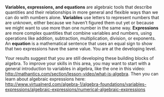 **Variables, expressions, and equations** are algebraic tools that describe quantities and their relationships in more general and flexible ways than we can do with numbers alone. **Variables** use letters to represent numbers that are unknown, either because we haven’t figured them out yet or because we might want to use more than one number in the same way. **Expressions** are more complex quantities that combine variables and numbers, using operations like addition, subtraction, multiplication, division, or exponents. An **equation** is a mathematical sentence that uses an equal sign to show that two expressions have the same value. You are at the developing level.

Your results suggest that you are still developing these building blocks of algebra. To improve your skills in this area, you may want to start with a general introduction to variables in algebra, like the one in this video: http://mathantics.com/section/lesson-video/what-is-algebra. Then you can learn about algebraic expressions here: http://www.virtualnerd.com/algebra-1/algebra-foundations/variables-expressions/algebraic-expressions/numerical-algebraic-expressions
